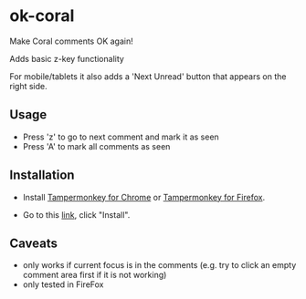 # ok-coral
Make Coral comments OK again!

Adds basic z-key functionality

For mobile/tablets it also adds a 'Next Unread' button that appears on the right side.

## Usage

- Press 'z' to go to next comment and mark it as seen
- Press 'A' to mark all comments as seen

## Installation 

- Install [Tampermonkey for Chrome](https://chrome.google.com/webstore/detail/tampermonkey/dhdgffkkebhmkfjojejmpbldmpobfkfo?hl=en)
or [Tampermonkey for Firefox](https://addons.mozilla.org/en-US/firefox/addon/tampermonkey/).

- Go to this [link](https://github.com/MikeSmithEU/ok-coral/raw/main/ok-coral.user.js), click "Install".

## Caveats

 - only works if current focus is in the comments (e.g. try to click an empty comment area first if it is not working)
 - only tested in FireFox
